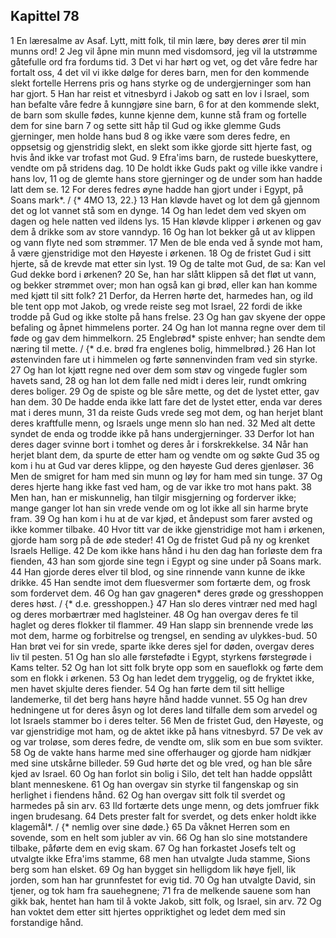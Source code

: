 ## Kapittel 78

1 En læresalme av Asaf. Lytt, mitt folk, til min lære, bøy deres ører til min munns ord!
2 Jeg vil åpne min munn med visdomsord, jeg vil la utstrømme gåtefulle ord fra fordums tid.
3 Det vi har hørt og vet, og det våre fedre har fortalt oss,
4 det vil vi ikke dølge for deres barn, men for den kommende slekt fortelle Herrens pris og hans styrke og de undergjerninger som han har gjort.
5 Han har reist et vitnesbyrd i Jakob og satt en lov i Israel, som han befalte våre fedre å kunngjøre sine barn,
6 for at den kommende slekt, de barn som skulle fødes, kunne kjenne dem, kunne stå fram og fortelle dem for sine barn
7 og sette sitt håp til Gud og ikke glemme Guds gjerninger, men holde hans bud
8 og ikke være som deres fedre, en oppsetsig og gjenstridig slekt, en slekt som ikke gjorde sitt hjerte fast, og hvis ånd ikke var trofast mot Gud.
9 Efra'ims barn, de rustede bueskyttere, vendte om på stridens dag.
10 De holdt ikke Guds pakt og ville ikke vandre i hans lov,
11 og de glemte hans store gjerninger og de under som han hadde latt dem se.
12 For deres fedres øyne hadde han gjort under i Egypt, på Soans mark*. / {* 4MO 13, 22.}
13 Han kløvde havet og lot dem gå gjennom det og lot vannet stå som en dynge.
14 Og han ledet dem ved skyen om dagen og hele natten ved ildens lys.
15 Han kløvde klipper i ørkenen og gav dem å drikke som av store vanndyp.
16 Og han lot bekker gå ut av klippen og vann flyte ned som strømmer.
17 Men de ble enda ved å synde mot ham, å være gjenstridige mot den Høyeste i ørkenen.
18 Og de fristet Gud i sitt hjerte, så de krevde mat etter sin lyst.
19 Og de talte mot Gud, de sa: Kan vel Gud dekke bord i ørkenen?
20 Se, han har slått klippen så det fløt ut vann, og bekker strømmet over; mon han også kan gi brød, eller kan han komme med kjøtt til sitt folk?
21 Derfor, da Herren hørte det, harmedes han, og ild ble tent opp mot Jakob, og vrede reiste seg mot Israel,
22 fordi de ikke trodde på Gud og ikke stolte på hans frelse.
23 Og han gav skyene der oppe befaling og åpnet himmelens porter.
24 Og han lot manna regne over dem til føde og gav dem himmelkorn.
25 Englebrød* spiste enhver; han sendte dem næring til mette. / {* d.e. brød fra englenes bolig, himmelbrød.}
26 Han lot østenvinden fare ut i himmelen og førte sønnenvinden fram ved sin styrke.
27 Og han lot kjøtt regne ned over dem som støv og vingede fugler som havets sand,
28 og han lot dem falle ned midt i deres leir, rundt omkring deres boliger.
29 Og de spiste og ble såre mette, og det de lystet etter, gav han dem.
30 De hadde enda ikke latt fare det de lystet etter, enda var deres mat i deres munn,
31 da reiste Guds vrede seg mot dem, og han herjet blant deres kraftfulle menn, og Israels unge menn slo han ned.
32 Med alt dette syndet de enda og trodde ikke på hans undergjerninger.
33 Derfor lot han deres dager svinne bort i tomhet og deres år i forskrekkelse.
34 Når han herjet blant dem, da spurte de etter ham og vendte om og søkte Gud
35 og kom i hu at Gud var deres klippe, og den høyeste Gud deres gjenløser.
36 Men de smigret for ham med sin munn og løy for ham med sin tunge.
37 Og deres hjerte hang ikke fast ved ham, og de var ikke tro mot hans pakt.
38 Men han, han er miskunnelig, han tilgir misgjerning og forderver ikke; mange ganger lot han sin vrede vende om og lot ikke all sin harme bryte fram.
39 Og han kom i hu at de var kjød, et åndepust som farer avsted og ikke kommer tilbake.
40 Hvor titt var de ikke gjenstridige mot ham i ørkenen, gjorde ham sorg på de øde steder!
41 Og de fristet Gud på ny og krenket Israels Hellige.
42 De kom ikke hans hånd i hu den dag han forløste dem fra fienden,
43 han som gjorde sine tegn i Egypt og sine under på Soans mark.
44 Han gjorde deres elver til blod, og sine rinnende vann kunne de ikke drikke.
45 Han sendte imot dem fluesvermer som fortærte dem, og frosk som fordervet dem.
46 Og han gav gnageren* deres grøde og gresshoppen deres høst. / {* d.e. gresshoppen.}
47 Han slo deres vintrær ned med hagl og deres morbærtrær med haglsteiner.
48 Og han overgav deres fe til haglet og deres flokker til flammer.
49 Han slapp sin brennende vrede løs mot dem, harme og forbitrelse og trengsel, en sending av ulykkes-bud.
50 Han brøt vei for sin vrede, sparte ikke deres sjel for døden, overgav deres liv til pesten.
51 Og han slo alle førstefødte i Egypt, styrkens førstegrøde i Kams telter.
52 Og han lot sitt folk bryte opp som en saueflokk og førte dem som en flokk i ørkenen.
53 Og han ledet dem tryggelig, og de fryktet ikke, men havet skjulte deres fiender.
54 Og han førte dem til sitt hellige landemerke, til det berg hans høyre hånd hadde vunnet.
55 Og han drev hedningene ut for deres åsyn og lot deres land tilfalle dem som arvedel og lot Israels stammer bo i deres telter.
56 Men de fristet Gud, den Høyeste, og var gjenstridige mot ham, og de aktet ikke på hans vitnesbyrd.
57 De vek av og var troløse, som deres fedre, de vendte om, slik som en bue som svikter.
58 Og de vakte hans harme med sine offerhauger og gjorde ham nidkjær med sine utskårne billeder.
59 Gud hørte det og ble vred, og han ble såre kjed av Israel.
60 Og han forlot sin bolig i Silo, det telt han hadde oppslått blant menneskene.
61 Og han overgav sin styrke til fangenskap og sin herlighet i fiendens hånd.
62 Og han overgav sitt folk til sverdet og harmedes på sin arv.
63 Ild fortærte dets unge menn, og dets jomfruer fikk ingen brudesang.
64 Dets prester falt for sverdet, og dets enker holdt ikke klagemål*. / {* nemlig over sine døde.}
65 Da våknet Herren som en sovende, som en helt som jubler av vin.
66 Og han slo sine motstandere tilbake, påførte dem en evig skam.
67 Og han forkastet Josefs telt og utvalgte ikke Efra'ims stamme,
68 men han utvalgte Juda stamme, Sions berg som han elsket.
69 Og han bygget sin helligdom lik høye fjell, lik jorden, som han har grunnfestet for evig tid.
70 Og han utvalgte David, sin tjener, og tok ham fra sauehegnene;
71 fra de melkende sauene som han gikk bak, hentet han ham til å vokte Jakob, sitt folk, og Israel, sin arv.
72 Og han voktet dem etter sitt hjertes oppriktighet og ledet dem med sin forstandige hånd.
